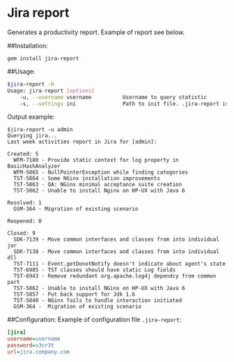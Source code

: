 Jira report
===========================

Generates a productivity report. Example of report see below.

##Installation:
```
gem install jira-report
```

##Usage:
```sh
$jira-report -h
Usage: jira-report [options]
    -u, --username username          Username to query statistic
    -s, --settings ini               Path to init file. .jira-report is default
```

Output example:
```
$jira-report -u admin
Querying jira...
Last week activities report in Jira for [admin]:

Created: 5
  WFM-7180 - Provide static context for log property in BasicHashAnalyzer 
  WFM-5865 - NullPointerException while finding categories
  TST-5864 - Some NGinx installation improvements
  TST-5863 - QA: NGinx minimal acceptance suite creation
  TST-5862 - Unable to install Nginx on HP-UX with Java 6

Resolved: 1
  GSM-364 - Migration of existing scenario

Reopened: 0

Closed: 9
  SDK-7139 - Move common interfaces and classes from into individual jar
  SDK-7138 - Move common interfaces and classes from into individual dll
  TST-7111 - Event.getDonotNotify doesn't indicate about agent's state
  TST-6985 - TST classes should have static Log fields
  TST-6943 - Remove redundant org.apache.log4j dependcy from common part
  TST-5862 - Unable to install NGinx on HP-UX with Java 6
  TST-5857 - Put back support for Jdk 1.6
  TST-5840 - NGinx fails to handle interaction initiated
  GSM-364 -  Migration of existing scenario
```

##Configuration:
Example of configuration file `.jira-report`:
```ini
[jira]
username=username
password=s3cr3t
url=jira.company.com
```
